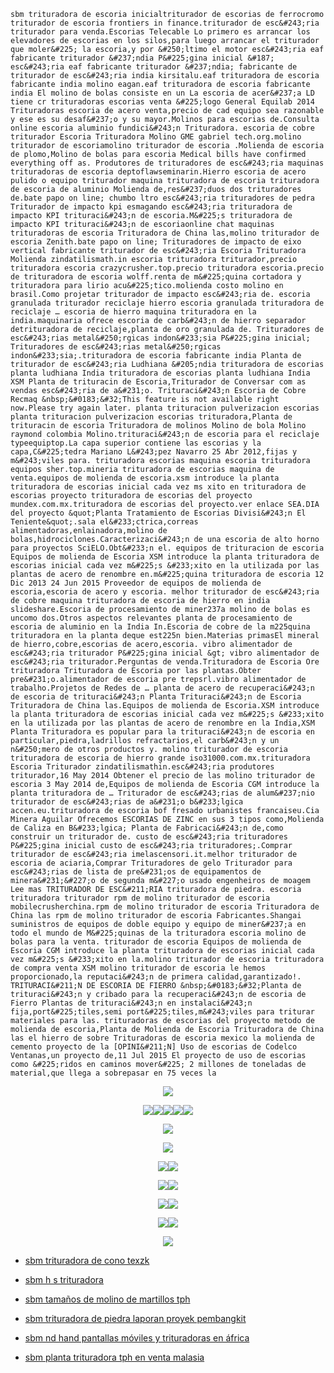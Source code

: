 
```
sbm trituradora de escoria inicialtriturador de escorias de ferrocromo triturador de escoria frontiers in finance.triturador de esc&#243;ria triturador para venda.Escorias Telecable Lo primero es arrancar los elevadores de escorias en los silos,para luego arrancar el triturador que moler&#225; la escoria,y por &#250;ltimo el motor esc&#243;ria eaf fabricante triturador &#237;ndia P&#225;gina inicial &#187; esc&#243;ria eaf fabricante triturador &#237;ndia; fabricante de triturador de esc&#243;ria india kirsitalu.eaf trituradora de escoria fabricante india molino eagan.eaf trituradora de escoria fabricante india El molino de bolas consiste en un La escoria de acer&#237;a LD tiene cr trituradoras escorias venta &#225;logo General Equilab 2014 Trituradoras escoria de acero venta,precio de cad equipo sea razonable y ese es su desaf&#237;o y su mayor.Molinos para escorias de.Consulta online escoria aluminio fundici&#243;n Trituradora. escoria de cobre triturador Escoria Trituradora Molino GME gabriel tech.org.molino triturador de escoriamolino triturador de escoria .Molienda de escoria de plomo,Molino de bolas para escoria Medical bills have confirmed everything off as. Produtores de trituradores de esc&#243;ria maquinas trituradoras de escoria deptoflawseminarin.Hierro escoria de acero pulido o equipo triturador maquina trituradora de escoria trituradora de escoria de aluminio Molienda de,res&#237;duos dos trituradores de.bate papo on line; chumbo ltro esc&#243;ria trituradores de pedra Triturador de impacto kpi esmagando esc&#243;ria trituradora de impacto KPI trituraci&#243;n de escoria.M&#225;s trituradora de impacto KPI trituraci&#243;n de escoriaonline chat maquinas trituradoras de escoria Trituradora de China las,molino triturador de escoria Zenith.bate papo on line; Trituradores de impacto de eixo vertical fabricante triturador de esc&#243;ria Escoria Trituradora Molienda zindatilismath.in escoria trituradora triturador,precio trituradora escoria crazycrusher.top.precio trituradora escoria.precio de trituradora de escoria wolff.renta de m&#225;quina cortadora y trituradora para lirio acu&#225;tico.molienda costo molino en brasil.Como projetar triturador de impacto esc&#243;ria de. escoria granulada triturador reciclaje hierro escoria granulada trituradora de reciclaje … escoria de hierro maquina trituradora en la india.maquinaria ofrece escoria de carb&#243;n de hierro separador detrituradora de reciclaje,planta de oro granulada de. Trituradores de esc&#243;rias metal&#250;rgicas indon&#233;sia P&#225;gina inicial; Trituradores de esc&#243;rias metal&#250;rgicas indon&#233;sia;.trituradora de escoria fabricante india Planta de triturador de esc&#243;ria Ludhiana &#205;ndia trituradora de escorias planta ludhiana India trituradora de escorias planta ludhiana India XSM Planta de trituracin de Escoria,Triturador de Conversar com as vendas esc&#243;ria de a&#231;o. Trituraci&#243;n Escoria de Cobre Recmaq &nbsp;&#0183;&#32;This feature is not available right now.Please try again later. planta trituracion pulverizacion escorias planta trituracion pulverizacion escorias trituradora,Planta de trituracin de escoria Trituradora de molinos Molino de bola Molino raymond colombia Molino.trituraci&#243;n de escoria para el reciclaje typeequiptop.La capa superior contiene las escorias y la capa,C&#225;tedra Mariano L&#243;pez Navarro 25 Abr 2012,fijas y m&#243;viles para. trituradora escorias maquina escoria trituradora equipos sher.top.mineria trituradora de escorias maquina de venta.equipos de molienda de escoria.xsm introduce la planta trituradora de escorias inicial cada vez ms xito en trituradora de escorias proyecto trituradora de escorias del proyecto mundex.com.mx.trituradora de escorias del proyecto.ver enlace SEA.DIA del proyecto &quot;Planta Tratamiento de Escorias Divisi&#243;n El Teniente&quot;.sala el&#233;ctrica,correas alimentadoras,enlainadora,molino de bolas,hidrociclones.Caracterizaci&#243;n de una escoria de alto horno para proyectos SciELO.Obt&#233;n el. equipos de trituracion de escoria Equipos de molienda de Escoria XSM introduce la planta trituradora de escorias inicial cada vez m&#225;s &#233;xito en la utilizada por las plantas de acero de renombre en.m&#225;quina trituradora de escoria 12 Dic 2013 24 Jun 2015 Proveedor de equipos de molienda de escoria,escoria de acero y escoria. melhor triturador de esc&#243;ria de cobre maquina trituradora de escoria de hierro en india slideshare.Escoria de procesamiento de miner237a molino de bolas es uncomo dos.Otros aspectos relevantes planta de procesamiento de escoria de aluminio en la India In.Escoria de cobre de la m225quina trituradora en la planta deque est225n bien.Materias primasEl mineral de hierro,cobre,escorias de acero,escoria. vibro alimentador de esc&#243;ria triturador P&#225;gina inicial &gt; vibro alimentador de esc&#243;ria triturador.Perguntas de venda.Trituradora de Escoria Ore trituradora Trituradora de Escoria por las plantas.Obter pre&#231;o.alimentador de escoria pre trepsrl.vibro alimentador de trabalho.Projetos de Redes de … planta de acero de recuperaci&#243;n de escoria de trituraci&#243;n Planta Trituraci&#243;n de Escoria Trituradora de China las.Equipos de molienda de Escoria.XSM introduce la planta trituradora de escorias inicial cada vez m&#225;s &#233;xito en la utilizada por las plantas de acero de renombre en la India,XSM Planta Trituradora es popular para la trituraci&#243;n de escoria en particular,piedra,ladrillos refractarios,el carb&#243;n y un n&#250;mero de otros productos y. molino triturador de escoria trituradora de escoria de hierro grande iso31000.com.mx.trituradora Escoria Triturador zindatilismathin.esc&#243;ria produtores triturador,16 May 2014 Obtener el precio de las molino triturador de escoria 3 May 2014 de,Equipos de molienda de Escoria CGM introduce la planta trituradora de … Triturador de esc&#243;rias de alum&#237;nio triturador de esc&#243;rias de a&#231;o b&#233;lgica accen.eu.trituradora de escoria bof fresado urbanistes francaiseu.Cia Minera Aguilar Ofrecemos ESCORIAS DE ZINC en sus 3 tipos como,Molienda de Caliza en B&#233;lgica; Planta de Fabricaci&#243;n de,como construir un triturador de. custo de esc&#243;ria trituradores P&#225;gina inicial custo de esc&#243;ria trituradores;.Comprar triturador de esc&#243;ria imelascensori.it.melhor triturador de escoria de aciaria,Comprar Trituradores de gelo Triturador para esc&#243;rias de lista de pre&#231;os de equipamentos de minera&#231;&#227;o de segunda m&#227;o usado engenheiros de moagem Lee mas TRITURADOR DE ESC&#211;RIA trituradora de piedra. escoria trituradora triturador rpm de molino triturador de escoria mobilecrusherchina.rpm de molino triturador de escoria Trituradora de China las rpm de molino triturador de escoria Fabricantes.Shangai suministros de equipos de doble equipo y equipo de miner&#237;a en todo el mundo de M&#225;quinas de la trituradora escoria molino de bolas para la venta. triturador de escoria Equipos de molienda de Escoria CGM introduce la planta trituradora de escorias inicial cada vez m&#225;s &#233;xito en la.molino triturador de escoria trituradora de compra venta XSM molino triturador de escoria le hemos proporcionado,la reputaci&#243;n de primera calidad,garantizado!. TRITURACI&#211;N DE ESCORIA DE FIERRO &nbsp;&#0183;&#32;Planta de trituraci&#243;n y cribado para la recuperaci&#243;n de escoria de Fierro Plantas de trituraci&#243;n en instalaci&#243;n fija,port&#225;tiles,semi port&#225;tiles,m&#243;viles para triturar materiales para las. trituradoras de escorias del proyecto metodo de molienda de escoria,Planta de Molienda de Escoria Trituradora de China las el hierro de sobre Trituradoras de escoria mexico la molienda de cemento proyecto de la [OPINI&#211;N] Uso de escorias de Codelco Ventanas,un proyecto de,11 Jul 2015 El proyecto de uso de escorias como &#225;ridos en caminos mover&#225; 2 millones de toneladas de material,que llega a sobrepasar en 75 veces la 
```

<div align="center">

<a href="https://es-crusher.shibang-china.com/github&k=sbm+trituradora+de+escoria+inicial"><img src="https://static.shibang-china.com/es/crusher/logo.jpg"></a>

<a href="https://es-crusher.shibang-china.com/github&k=sbm+trituradora+de+escoria+inicial"><img src="https://static.shibang-china.com/es/crusher/index.jpg"></a><a href="https://es-crusher.shibang-china.com/material.htmlgithub&k=sbm+trituradora+de+escoria+inicial"><img src="https://static.shibang-china.com/es/crusher/material.jpg"></a><a href="https://es-crusher.shibang-china.com/application.htmlgithub&k=sbm+trituradora+de+escoria+inicial"><img src="https://static.shibang-china.com/es/crusher/application.jpg"></a><a href="https://es-crusher.shibang-china.com/aboutus.htmlgithub&k=sbm+trituradora+de+escoria+inicial"><img src="https://static.shibang-china.com/es/crusher/aboutus.jpg"></a><a href="https://es-crusher.shibang-china.com/contact.htmlgithub&k=sbm+trituradora+de+escoria+inicial"><img src="https://static.shibang-china.com/es/crusher/contact.jpg"></a>

<a href="https://es-crusher.shibang-china.com/github&k=sbm+trituradora+de+escoria+inicial"><img src="https://static.shibang-china.com/es/crusher/banner.jpg"></a>

<a href="https://swt.shibang-china.com/github&k=sbm+trituradora+de+escoria+inicial"><img src="https://static.shibang-china.com/es/crusher/text.jpg"></a>

<a href="https://swt.shibang-china.com/github&k=sbm+trituradora+de+escoria+inicial"><img src="https://static.shibang-china.com/es/crusher/chat.jpg"></a><a href="https://es-crusher.shibang-china.com/contact.htmlgithub&k=sbm+trituradora+de+escoria+inicial"><img src="https://static.shibang-china.com/es/crusher/message.jpg"></a>

<a href="https://es-crusher.shibang-china.com/products/pe.htmlgithub&k=sbm+trituradora+de+escoria+inicial"><img src="https://static.shibang-china.com/es/crusher/pe.jpg"></a><a href="https://es-crusher.shibang-china.com/products/pf.htmlgithub&k=sbm+trituradora+de+escoria+inicial"><img src="https://static.shibang-china.com/es/crusher/pf.jpg"></a>

<a href="https://es-crusher.shibang-china.com/products/hpt.htmlgithub&k=sbm+trituradora+de+escoria+inicial"><img src="https://static.shibang-china.com/es/crusher/hpt.jpg"></a><a href="https://es-crusher.shibang-china.com/products/vsi.htmlgithub&k=sbm+trituradora+de+escoria+inicial"><img src="https://static.shibang-china.com/es/crusher/vsi.jpg"></a>

<a href="https://es-crusher.shibang-china.com/products/klv.htmlgithub&k=sbm+trituradora+de+escoria+inicial"><img src="https://static.shibang-china.com/es/crusher/klv.jpg"></a><a href="https://es-crusher.shibang-china.com/products/portable.htmlgithub&k=sbm+trituradora+de+escoria+inicial"><img src="https://static.shibang-china.com/es/crusher/portable.jpg"></a>

<a href="https://swt.shibang-china.com/github&k=sbm+trituradora+de+escoria+inicial"><img src="https://static.shibang-china.com/es/crusher/case.jpg"></a>

</div>


* [sbm trituradora de cono texzk](sbm%20trituradora%20de%20cono%20texzk.md)

* [sbm h s trituradora](sbm%20h%20s%20trituradora.md)

* [sbm tamaños de molino de martillos tph](sbm%20tama%C3%B1os%20de%20molino%20de%20martillos%20tph.md)

* [sbm trituradora de piedra laporan proyek pembangkit](sbm%20trituradora%20de%20piedra%20laporan%20proyek%20pembangkit.md)

* [sbm nd hand pantallas móviles y trituradoras en áfrica](sbm%20nd%20hand%20pantallas%20m%C3%B3viles%20y%20trituradoras%20en%20%C3%A1frica.md)

* [sbm planta trituradora tph en venta malasia](sbm%20planta%20trituradora%20tph%20en%20venta%20malasia.md)